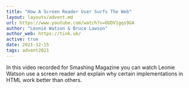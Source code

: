 ```yaml
---
title: "How A Screen Reader User Surfs The Web"
layout: layouts/advent.md
url: https://www.youtube.com/watch?v=OUDV1gqs9GA
author: "Leonié Watson & Bruce Lawson"
author_web: https://tink.uk/
active: true
date: 2021-12-15
tags: advent2021
---
```

In this video recorded for Smashing Magazine you can watch Leonie Watson use a screen reader and explain why certain implementations in HTML work better than others.